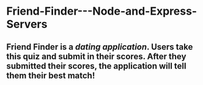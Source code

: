 # Friend-Finder---Node-and-Express-Servers

## Friend Finder is a _dating application_.  Users take this quiz and submit in their scores.  After they submitted their scores, the application will tell them their best match!
